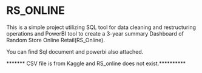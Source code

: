 # RS_ONLINE
This is a simple project utilizing SQL tool for data cleaning and restructuring operations and PowerBI tool to create a 3-year summary Dashboard of Random Store Online Retail(RS_Online).

You can find Sql document and powerbi also attached.

******* CSV file is from Kaggle and RS_online does not exist.**********
